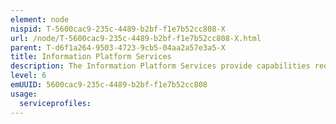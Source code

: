 ```yaml
---
element: node
nispid: T-5600cac9-235c-4489-b2bf-f1e7b52cc808-X
url: /node/T-5600cac9-235c-4489-b2bf-f1e7b52cc808-X.html
parent: T-d6f1a264-9503-4723-9cb5-04aa2a57e3a5-X
title: Information Platform Services
description: The Information Platform Services provide capabilities required to manage the enterprise information sphere. They include generic services that deal with information transformation, provision and maintenance including quality assurance.
level: 6
emUUID: 5600cac9-235c-4489-b2bf-f1e7b52cc808
usage:
  serviceprofiles:
---
```

